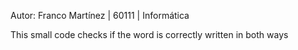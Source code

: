 Autor: Franco Martínez | 60111 | Informática

This small code checks if the word is correctly written in both ways 